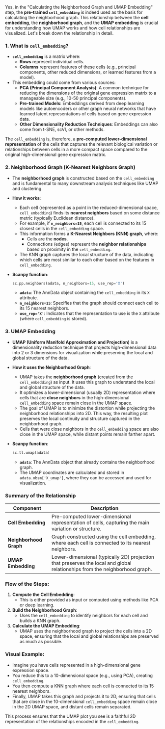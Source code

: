 Yes, in the "Calculating the Neighborhood Graph and UMAP Embedding" step, the **pre-trained `cell_embedding`** is indeed used as the basis for calculating the neighborhood graph. This relationship between the **cell embedding**, the **neighborhood graph**, and the **UMAP embedding** is crucial for understanding how UMAP works and how cell relationships are visualized. Let's break down the relationship in detail.

### 1. **What is `cell_embedding`?**
- **`cell_embedding`** is a matrix where:
  - **Rows** represent individual cells.
  - **Columns** represent features of these cells (e.g., principal components, other reduced dimensions, or learned features from a model).
- This embedding could come from various sources:
  - **PCA (Principal Component Analysis)**: A common technique for reducing the dimensions of the original gene expression matrix to a manageable size (e.g., 10-50 principal components).
  - **Pre-trained Models**: Embeddings derived from deep learning models like autoencoders or other graph neural networks that have learned latent representations of cells based on gene expression data.
  - **Other Dimensionality Reduction Techniques**: Embeddings can also come from t-SNE, scVI, or other methods.

The `cell_embedding` is, therefore, a **pre-computed lower-dimensional representation** of the cells that captures the relevant biological variation or relationships between cells in a more compact space compared to the original high-dimensional gene expression matrix.

### 2. **Neighborhood Graph (K-Nearest Neighbors Graph)**
- The **neighborhood graph** is constructed based on the `cell_embedding` and is fundamental to many downstream analysis techniques like UMAP and clustering.
- **How it works**:
  - Each cell (represented as a point in the reduced-dimensional space, `cell_embedding`) finds its **nearest neighbors** based on some distance metric (typically Euclidean distance).
  - For example, if **`n_neighbors=15`**, each cell is connected to its 15 closest cells in the `cell_embedding` space.
  - This information forms a **K-Nearest Neighbors (KNN) graph**, where:
    - Cells are the **nodes**.
    - Connections (edges) represent the **neighbor relationships** based on proximity in the `cell_embedding`.
  - The KNN graph captures the local structure of the data, indicating which cells are most similar to each other based on the features in `cell_embedding`.

- **Scanpy function**:
  ```python
  sc.pp.neighbors(adata, n_neighbors=15, use_rep='X')
  ```
  - **`adata`**: The AnnData object containing the `cell_embedding` in its `X` attribute.
  - **`n_neighbors=15`**: Specifies that the graph should connect each cell to its 15 nearest neighbors.
  - **`use_rep='X'`**: Indicates that the representation to use is the `X` attribute (where `cell_embedding` is stored).

### 3. **UMAP Embedding**
- **UMAP (Uniform Manifold Approximation and Projection)** is a dimensionality reduction technique that projects high-dimensional data into 2 or 3 dimensions for visualization while preserving the local and global structure of the data.
- **How it uses the Neighborhood Graph**:
  - UMAP takes the **neighborhood graph** (created from the `cell_embedding`) as input. It uses this graph to understand the local and global structure of the data.
  - It optimizes a lower-dimensional (usually 2D) representation where cells that are **close neighbors** in the high-dimensional `cell_embedding` space remain close in the UMAP space.
  - The goal of UMAP is to minimize the distortion while projecting the neighborhood relationships into 2D. This way, the resulting plot preserves the local continuity and structure captured in the neighborhood graph.
  - Cells that were close neighbors in the `cell_embedding` space are also close in the UMAP space, while distant points remain farther apart.

- **Scanpy function**:
  ```python
  sc.tl.umap(adata)
  ```
  - **`adata`**: The AnnData object that already contains the neighborhood graph.
  - The UMAP coordinates are calculated and stored in `adata.obsm['X_umap']`, where they can be accessed and used for visualization.

### Summary of the Relationship

| **Component**          | **Description**                                                                                     |
|-----------------------|----------------------------------------------------------------------------------------------------|
| **Cell Embedding**    | Pre-computed lower-dimensional representation of cells, capturing the main variation or structure.  |
| **Neighborhood Graph**| Graph constructed using the cell embedding, where each cell is connected to its nearest neighbors. |
| **UMAP Embedding**    | Lower-dimensional (typically 2D) projection that preserves the local and global relationships from the neighborhood graph. |

### Flow of the Steps:

1. **Compute the Cell Embedding**:
   - This is either provided as input or computed using methods like PCA or deep learning.
2. **Build the Neighborhood Graph**:
   - Uses the `cell_embedding` to identify neighbors for each cell and builds a KNN graph.
3. **Calculate the UMAP Embedding**:
   - UMAP uses the neighborhood graph to project the cells into a 2D space, ensuring that the local and global relationships are preserved as much as possible.

### Visual Example:

- Imagine you have cells represented in a high-dimensional gene expression space.
- You reduce this to a 10-dimensional space (e.g., using PCA), creating `cell_embedding`.
- You then compute a KNN graph where each cell is connected to its 15 nearest neighbors.
- Finally, UMAP takes this graph and projects it to 2D, ensuring that cells that are close in the 10-dimensional `cell_embedding` space remain close in the 2D UMAP space, and distant cells remain separated.

This process ensures that the UMAP plot you see is a faithful 2D representation of the relationships encoded in the `cell_embedding`.
